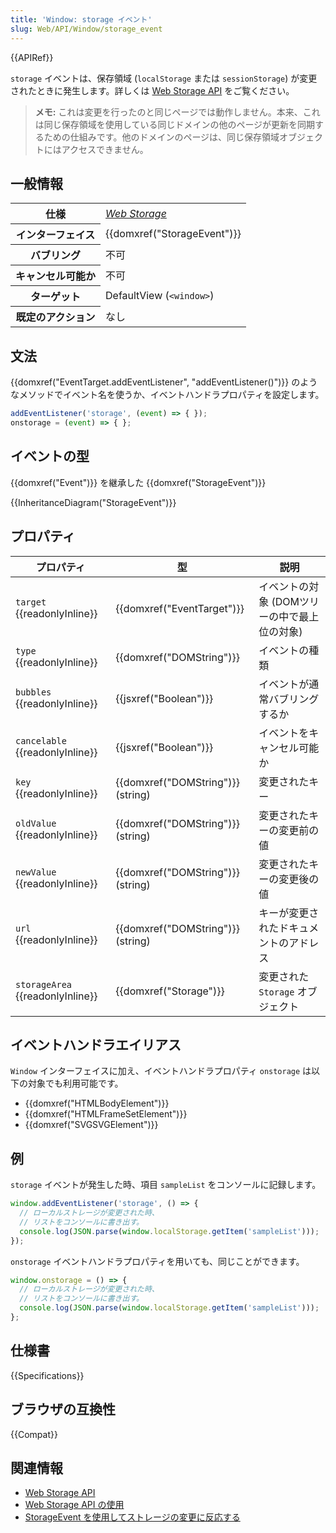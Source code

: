 ```yaml
---
title: 'Window: storage イベント'
slug: Web/API/Window/storage_event
---
```


{{APIRef}}

`storage` イベントは、保存領域 (`localStorage` または `sessionStorage`) が変更されたときに発生します。詳しくは [Web Storage API](/ja/docs/Web/API/Web_Storage_API) をご覧ください。

> **メモ:** これは変更を行ったのと同じページでは動作しません。本来、これは同じ保存領域を使用している同じドメインの他のページが更新を同期するための仕組みです。他のドメインのページは、同じ保存領域オブジェクトにはアクセスできません。

## 一般情報

<table class="properties">
  <tbody>
    <tr>
      <th scope="row">仕様</th>
      <td><em><a href="http://www.w3.org/TR/webstorage/#the-storage-event">Web Storage</a></em></td>
    </tr>
    <tr>
      <th scope="row">インターフェイス</th>
      <td>{{domxref("StorageEvent")}}</td>
    </tr>
    <tr>
      <th scope="row">バブリング</th>
      <td>不可</td>
    </tr>
    <tr>
      <th scope="row">キャンセル可能か</th>
      <td>不可</td>
    </tr>
    <tr>
      <th scope="row">ターゲット</th>
      <td>DefaultView (<code>&lt;window&gt;</code>)</td>
    </tr>
    <tr>
      <th scope="row">既定のアクション</th>
      <td>なし</td>
    </tr>
  </tbody>
</table>

## 文法

{{domxref("EventTarget.addEventListener", "addEventListener()")}} のようなメソッドでイベント名を使うか、イベントハンドラプロパティを設定します。

```js
addEventListener('storage', (event) => { });
onstorage = (event) => { };
```

## イベントの型

{{domxref("Event")}} を継承した {{domxref("StorageEvent")}}
<br>

{{InheritanceDiagram("StorageEvent")}}

## プロパティ

| プロパティ                       | 型                                | 説明                                         |
| -------------------------------- | --------------------------------- | -------------------------------------------- |
| `target` {{readonlyInline}}      | {{domxref("EventTarget")}}        | イベントの対象 (DOMツリーの中で最上位の対象) |
| `type` {{readonlyInline}}        | {{domxref("DOMString")}}          | イベントの種類                               |
| `bubbles` {{readonlyInline}}     | {{jsxref("Boolean")}}             | イベントが通常バブリングするか               |
| `cancelable` {{readonlyInline}}  | {{jsxref("Boolean")}}             | イベントをキャンセル可能か                   |
| `key` {{readonlyInline}}         | {{domxref("DOMString")}} (string) | 変更されたキー                               |
| `oldValue` {{readonlyInline}}    | {{domxref("DOMString")}} (string) | 変更されたキーの変更前の値                   |
| `newValue` {{readonlyInline}}    | {{domxref("DOMString")}} (string) | 変更されたキーの変更後の値                   |
| `url` {{readonlyInline}}         | {{domxref("DOMString")}} (string) | キーが変更されたドキュメントのアドレス       |
| `storageArea` {{readonlyInline}} | {{domxref("Storage")}}            | 変更された `Storage` オブジェクト            |


## イベントハンドラエイリアス

`Window` インターフェイスに加え、イベントハンドラプロパティ `onstorage` は以下の対象でも利用可能です。

- {{domxref("HTMLBodyElement")}}
- {{domxref("HTMLFrameSetElement")}}
- {{domxref("SVGSVGElement")}}

## 例

`storage` イベントが発生した時、項目 `sampleList` をコンソールに記録します。

```js
window.addEventListener('storage', () => {
  // ローカルストレージが変更された時、
  // リストをコンソールに書き出す。
  console.log(JSON.parse(window.localStorage.getItem('sampleList')));
});
```

`onstorage` イベントハンドラプロパティを用いても、同じことができます。

```js
window.onstorage = () => {
  // ローカルストレージが変更された時、
  // リストをコンソールに書き出す。
  console.log(JSON.parse(window.localStorage.getItem('sampleList')));
};
```

## 仕様書

{{Specifications}}

## ブラウザの互換性

{{Compat}}

## 関連情報

- [Web Storage API](/ja/docs/Web/API/Web_Storage_API)
- [Web Storage API の使用](/ja/docs/Web/API/Web_Storage_API/Using_the_Web_Storage_API)
- [StorageEvent を使用してストレージの変更に反応する](/ja/docs/Web/API/Web_Storage_API/Using_the_Web_Storage_API#storageevent_%E3%82%92%E4%BD%BF%E7%94%A8%E3%81%97%E3%81%A6%E3%82%B9%E3%83%88%E3%83%AC%E3%83%BC%E3%82%B8%E3%81%AE%E5%A4%89%E6%9B%B4%E3%81%AB%E5%8F%8D%E5%BF%9C%E3%81%99%E3%82%8B)
